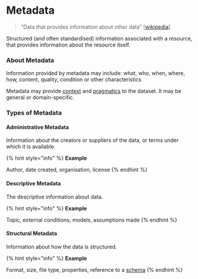 # Metadata

> “Data that provides information about other data” \[[wikipedia](https://en.wikipedia.org/wiki/Metadata)]

Structured (and often standardised) information associated with a resource, that provides information about the resource itself.

### About Metadata

Information provided by metadata may include: what, who, when, where, how, content, quality, condition or other characteristics

Metadata may provide [context](context.md) and [pragmatics](pragmatics.md) to the dataset. It may be general or domain-specific.

### Types of Metadata

#### Administrative Metadata

Information about the creators or suppliers of the data, or terms under which it is available.

{% hint style="info" %}
**Example**

Author, date created, organisation, license
{% endhint %}

#### Descriptive Metadata

The descriptive information about data.

{% hint style="info" %}
**Example**

Topic, external conditions, models, assumptions made
{% endhint %}

#### Structural Metadata

Information about how the data is structured.

{% hint style="info" %}
**Example**

Format, size, file type, properties, reference to a [schema](schema.md)
{% endhint %}
